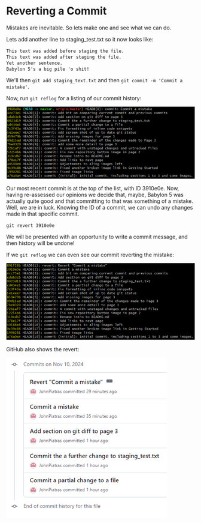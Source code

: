 # Reverting a Commit

Mistakes are inevitable. So lets make one and see what we can do.

Lets add another line to staging_test.txt so it now looks like:
```
This text was added before staging the file.
This text was added after staging the file.
Yet another sentence.
Babylon 5's a big pile 'o shit!
```

We'll then `git add staging_text.txt` and then `git commit -m 'Commit a mistake'`.

Now, run `git reflog` for a listing of our commit history:

![Screesnhot of git reflog output](images/git_reflog_1.png)

Our most recent commit is at the top of the list, with ID 3910e0e. Now, having re-assessed our opinions we decide that, maybe, Babylon 5 was actually quite good and that committing to that was something of a mistake. Well, we are in luck. Knowing the ID of a commit, we can undo any changes made in that specific commit.

```
git revert 3910e0e
```
We will be presented with an opportunity to write a commit message, and then history will be undone!

If we `git reflog` we can even see our commit reverting the mistake:

![Screenshot of reflog after revert](images/git_reflog_after_revert.png)

GitHub also shows the revert:

![Screenshot of github commit history after revert](images/github_history_after_revert.png)
